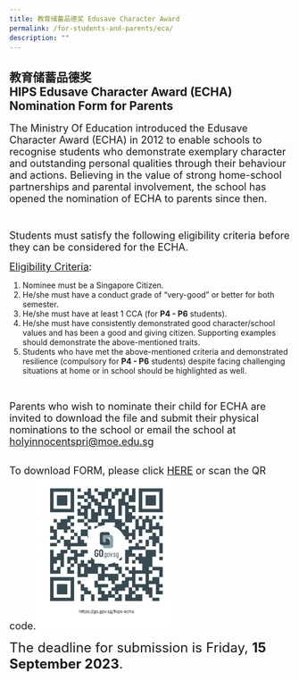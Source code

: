 ```yaml
---
title: 教育储蓄品德奖 Edusave Character Award
permalink: /for-students-and-parents/eca/
description: ""
---
```

## 教育储蓄品德奖 <br>HIPS Edusave Character Award (ECHA) Nomination Form for Parents

<span style="font-size:18px;">The Ministry Of Education introduced the Edusave Character Award (ECHA) in 2012 to enable schools to recognise students who demonstrate exemplary character and outstanding personal qualities through their behaviour and actions. Believing in the value of strong home-school partnerships and parental involvement, the school has opened the nomination of ECHA to parents since then.</span>

<br>

<span style="font-size:18px;">Students must satisfy the following eligibility criteria before they can be considered for the ECHA.</span>
       
<span style="font-size:18px;"><u>Eligibility Criteria</u>:
1. Nominee must be a Singapore Citizen. 
2. He/she must have a conduct grade of “very-good” or better for both semester.
3. He/she must have at least 1 CCA (for **P4 - P6** students).
4. He/she must have consistently demonstrated good character/school values and has been a good and giving citizen. Supporting examples should demonstrate the above-mentioned traits.  
5. Students who have met the above-mentioned criteria and demonstrated resilience (compulsory for **P4 - P6** students) despite facing challenging situations at home or in school should be highlighted as well.</span>

<br>

<span style="font-size:18px;">Parents who wish to nominate their child for ECHA are invited to download the file and submit their physical nominations to the school or email the school at [holyinnocentspri@moe.edu.sg](mailto:holyinnocentspri@moe.edu.sg.)</span>

<br>
<span style="font-size:18px;">To download FORM, please click <a target="_blank" href="https://go.gov.sg/hips-echa">HERE</a> or scan the QR code.<img style="width: 50%;" src="/images/QR%20code/echa%20form.png" align="centre"></span>

	
<span style="font-size:24px;">The deadline for submission is Friday, **15 September 2023**.</span>